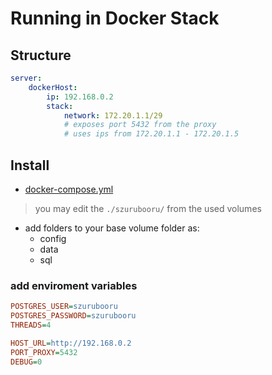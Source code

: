 # Running in Docker Stack

## Structure

```yml
server:
    dockerHost:
        ip: 192.168.0.2
        stack:
            network: 172.20.1.1/29
            # exposes port 5432 from the proxy
            # uses ips from 172.20.1.1 - 172.20.1.5
```

## Install 

- [docker-compose.yml](./docker-compose.yml)

> you may edit the `./szurubooru/` from the used volumes

- add folders to your base volume folder as:
    - config
    - data
    - sql

### add enviroment variables
```ini
POSTGRES_USER=szurubooru
POSTGRES_PASSWORD=szurubooru
THREADS=4

HOST_URL=http://192.168.0.2
PORT_PROXY=5432
DEBUG=0
```